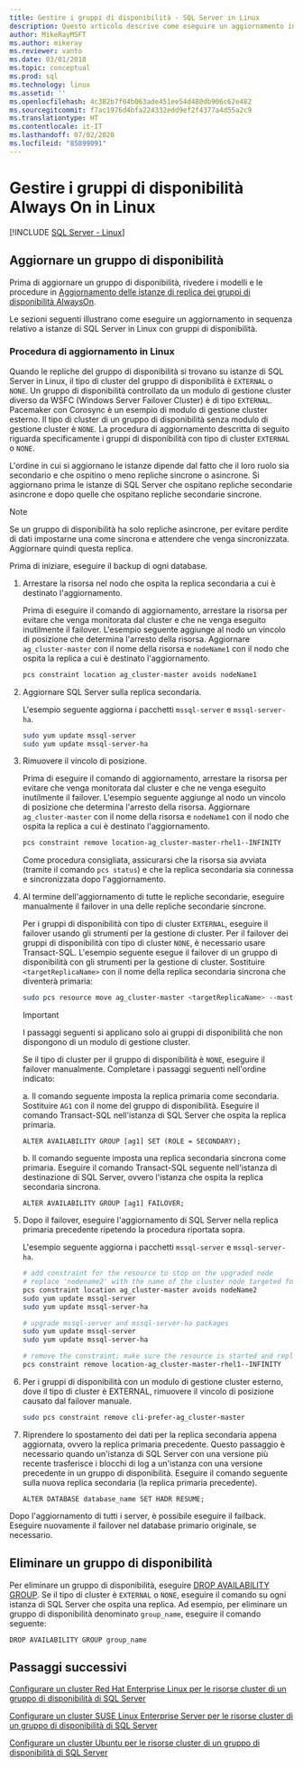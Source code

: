 ```yaml
---
title: Gestire i gruppi di disponibilità - SQL Server in Linux
description: Questo articolo descrive come eseguire un aggiornamento in sequenza relativo a istanze di SQL Server in Linux con gruppi di disponibilità. Prima di eseguire l'aggiornamento, esaminare le procedure consigliate.
author: MikeRayMSFT
ms.author: mikeray
ms.reviewer: vanto
ms.date: 03/01/2018
ms.topic: conceptual
ms.prod: sql
ms.technology: linux
ms.assetid: ''
ms.openlocfilehash: 4c382b7f04b063ade451ee54d480db906c62e482
ms.sourcegitcommit: f7ac1976d4bfa224332edd9ef2f4377a4d55a2c9
ms.translationtype: HT
ms.contentlocale: it-IT
ms.lasthandoff: 07/02/2020
ms.locfileid: "85899091"
---
```

# <a name="operate-always-on-availability-groups-on-linux"></a>Gestire i gruppi di disponibilità Always On in Linux

[!INCLUDE [SQL Server - Linux](../includes/applies-to-version/sql-linux.md)]

## <a name="upgrade-availability-group"></a>Aggiornare un gruppo di disponibilità

Prima di aggiornare un gruppo di disponibilità, rivedere i modelli e le procedure in [Aggiornamento delle istanze di replica dei gruppi di disponibilità AlwaysOn](../database-engine/availability-groups/windows/upgrading-always-on-availability-group-replica-instances.md).

Le sezioni seguenti illustrano come eseguire un aggiornamento in sequenza relativo a istanze di SQL Server in Linux con gruppi di disponibilità. 

### <a name="upgrade-steps-on-linux"></a>Procedura di aggiornamento in Linux

Quando le repliche del gruppo di disponibilità si trovano su istanze di SQL Server in Linux, il tipo di cluster del gruppo di disponibilità è `EXTERNAL` o `NONE`. Un gruppo di disponibilità controllato da un modulo di gestione cluster diverso da WSFC (Windows Server Failover Cluster) è di tipo `EXTERNAL`. Pacemaker con Corosync è un esempio di modulo di gestione cluster esterno. Il tipo di cluster di un gruppo di disponibilità senza modulo di gestione cluster è `NONE`. La procedura di aggiornamento descritta di seguito riguarda specificamente i gruppi di disponibilità con tipo di cluster `EXTERNAL` o `NONE`.

L'ordine in cui si aggiornano le istanze dipende dal fatto che il loro ruolo sia secondario e che ospitino o meno repliche sincrone o asincrone. Si aggiornano prima le istanze di SQL Server che ospitano repliche secondarie asincrone e dopo quelle che ospitano repliche secondarie sincrone. 

   >[!NOTE]
   >Se un gruppo di disponibilità ha solo repliche asincrone, per evitare perdite di dati impostarne una come sincrona e attendere che venga sincronizzata. Aggiornare quindi questa replica.
   
Prima di iniziare, eseguire il backup di ogni database.

1. Arrestare la risorsa nel nodo che ospita la replica secondaria a cui è destinato l'aggiornamento.
   
   Prima di eseguire il comando di aggiornamento, arrestare la risorsa per evitare che venga monitorata dal cluster e che ne venga eseguito inutilmente il failover. L'esempio seguente aggiunge al nodo un vincolo di posizione che determina l'arresto della risorsa. Aggiornare `ag_cluster-master` con il nome della risorsa e `nodeName1` con il nodo che ospita la replica a cui è destinato l'aggiornamento.

   ```bash
   pcs constraint location ag_cluster-master avoids nodeName1
   ```

1. Aggiornare SQL Server sulla replica secondaria.

   L'esempio seguente aggiorna i pacchetti `mssql-server` e `mssql-server-ha`.

   ```bash
   sudo yum update mssql-server
   sudo yum update mssql-server-ha
   ```
1. Rimuovere il vincolo di posizione.

   Prima di eseguire il comando di aggiornamento, arrestare la risorsa per evitare che venga monitorata dal cluster e che ne venga eseguito inutilmente il failover. L'esempio seguente aggiunge al nodo un vincolo di posizione che determina l'arresto della risorsa. Aggiornare `ag_cluster-master` con il nome della risorsa e `nodeName1` con il nodo che ospita la replica a cui è destinato l'aggiornamento.

   ```bash
   pcs constraint remove location-ag_cluster-master-rhel1--INFINITY
   ```
   Come procedura consigliata, assicurarsi che la risorsa sia avviata (tramite il comando `pcs status`) e che la replica secondaria sia connessa e sincronizzata dopo l'aggiornamento.

1. Al termine dell'aggiornamento di tutte le repliche secondarie, eseguire manualmente il failover in una delle repliche secondarie sincrone.

   Per i gruppi di disponibilità con tipo di cluster `EXTERNAL`, eseguire il failover usando gli strumenti per la gestione di cluster. Per il failover dei gruppi di disponibilità con tipo di cluster `NONE`, è necessario usare Transact-SQL. 
   L'esempio seguente esegue il failover di un gruppo di disponibilità con gli strumenti per la gestione di cluster. Sostituire `<targetReplicaName>` con il nome della replica secondaria sincrona che diventerà primaria:

   ```bash
   sudo pcs resource move ag_cluster-master <targetReplicaName> --master  
   ``` 
   
   >[!IMPORTANT]
   >I passaggi seguenti si applicano solo ai gruppi di disponibilità che non dispongono di un modulo di gestione cluster.

   Se il tipo di cluster per il gruppo di disponibilità è `NONE`, eseguire il failover manualmente. Completare i passaggi seguenti nell'ordine indicato:

      a. Il comando seguente imposta la replica primaria come secondaria. Sostituire `AG1` con il nome del gruppo di disponibilità. Eseguire il comando Transact-SQL nell'istanza di SQL Server che ospita la replica primaria.

      ```transact-sql
      ALTER AVAILABILITY GROUP [ag1] SET (ROLE = SECONDARY);
      ```

      b. Il comando seguente imposta una replica secondaria sincrona come primaria. Eseguire il comando Transact-SQL seguente nell'istanza di destinazione di SQL Server, ovvero l'istanza che ospita la replica secondaria sincrona.

      ```transact-sql
      ALTER AVAILABILITY GROUP [ag1] FAILOVER;
      ```

1. Dopo il failover, eseguire l'aggiornamento di SQL Server nella replica primaria precedente ripetendo la procedura riportata sopra.

   L'esempio seguente aggiorna i pacchetti `mssql-server` e `mssql-server-ha`.

   ```bash
   # add constraint for the resource to stop on the upgraded node
   # replace 'nodename2' with the name of the cluster node targeted for upgrade
   pcs constraint location ag_cluster-master avoids nodeName2
   sudo yum update mssql-server
   sudo yum update mssql-server-ha
   ```
   
   ```bash
   # upgrade mssql-server and mssql-server-ha packages
   sudo yum update mssql-server
   sudo yum update mssql-server-ha
   ```

   ```bash
   # remove the constraint; make sure the resource is started and replica is connected and synchronized
   pcs constraint remove location-ag_cluster-master-rhel1--INFINITY
   ```

1. Per i gruppi di disponibilità con un modulo di gestione cluster esterno, dove il tipo di cluster è EXTERNAL, rimuovere il vincolo di posizione causato dal failover manuale. 

   ```bash
   sudo pcs constraint remove cli-prefer-ag_cluster-master  
   ```

1. Riprendere lo spostamento dei dati per la replica secondaria appena aggiornata, ovvero la replica primaria precedente. Questo passaggio è necessario quando un'istanza di SQL Server con una versione più recente trasferisce i blocchi di log a un'istanza con una versione precedente in un gruppo di disponibilità. Eseguire il comando seguente sulla nuova replica secondaria (la replica primaria precedente).

   ```transact-sql
   ALTER DATABASE database_name SET HADR RESUME;
   ```

Dopo l'aggiornamento di tutti i server, è possibile eseguire il failback. Eseguire nuovamente il failover nel database primario originale, se necessario. 

## <a name="drop-an-availability-group"></a>Eliminare un gruppo di disponibilità

Per eliminare un gruppo di disponibilità, eseguire [DROP AVAILABILITY GROUP](../t-sql/statements/drop-availability-group-transact-sql.md). Se il tipo di cluster è `EXTERNAL` o `NONE`, eseguire il comando su ogni istanza di SQL Server che ospita una replica. Ad esempio, per eliminare un gruppo di disponibilità denominato `group_name`, eseguire il comando seguente:

   ```transact-sql
   DROP AVAILABILITY GROUP group_name
   ```
 

## <a name="next-steps"></a>Passaggi successivi

[Configurare un cluster Red Hat Enterprise Linux per le risorse cluster di un gruppo di disponibilità di SQL Server](sql-server-linux-availability-group-cluster-rhel.md)

[Configurare un cluster SUSE Linux Enterprise Server per le risorse cluster di un gruppo di disponibilità di SQL Server](sql-server-linux-availability-group-cluster-sles.md)

[Configurare un cluster Ubuntu per le risorse cluster di un gruppo di disponibilità di SQL Server](sql-server-linux-availability-group-cluster-ubuntu.md)
